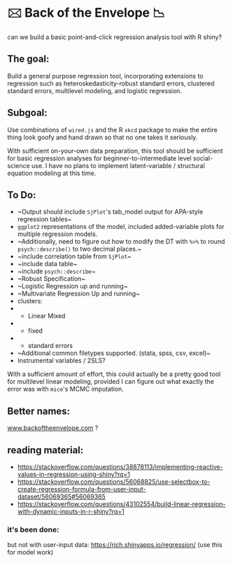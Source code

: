 # 🖂  Back of the Envelope 📉 
can we build a basic point-and-click regression analysis tool with R shiny? 


## The goal:

Build a general purpose regression tool, incorporating extensions to regression such as heteroskedasticity-robust standard errors, clustered standard errors, multilevel modeling, and logistic regression. 

## Subgoal: 

Use combinations of `wired.js` and the R `xkcd` package to make the entire thing look goofy and hand drawn so that no one takes it seriously. 



With sufficient on-your-own data preparation, this tool should be sufficient for basic regression analyses for beginner-to-intermediate level social-science use. I have no plans to implement latent-variable / structural equation modeling at this time. 

## To Do: 
* ~Output should include `SjPlot`'s tab_model output for APA-style regression tables~
*  `ggplot2` representations of the model, included added-variable plots for multiple regression models. 
* ~Additionally, need to figure out how to modify the DT with `%>%` to round `psych::describe()` to two decimal places.~
* ~include correlation table from `SjPlot`~
* ~include data table~
* ~include `psych::describe`~
* ~Robust Specification~ 
* ~Logistic Regression up and running~
* ~Multivariate Regression Up and running~
* clusters:
* * Linear Mixed
* * fixed
* * standard errors
* ~Additional common filetypes supported. (stata, spss, csv, excel)~
* Instrumental variables / 2SLS?

With a sufficient amount of effort, this could actually be a pretty good tool for multilevel linear modeling, provided I can figure out what exactly the error was with `mice`'s MCMC imputation. 

## Better names:
www.backoftheenvelope.com  ?

## reading material:
* https://stackoverflow.com/questions/38878113/implementing-reactive-values-in-regression-using-shiny?rq=1
* https://stackoverflow.com/questions/56068825/use-selectbox-to-create-regression-formula-from-user-input-dataset/56069365#56069365
* https://stackoverflow.com/questions/43102554/build-linear-regression-with-dynamic-inputs-in-r-shiny?rq=1

### it's been done:
but not with user-input data:
https://rich.shinyapps.io/regression/
(use this for model work)
